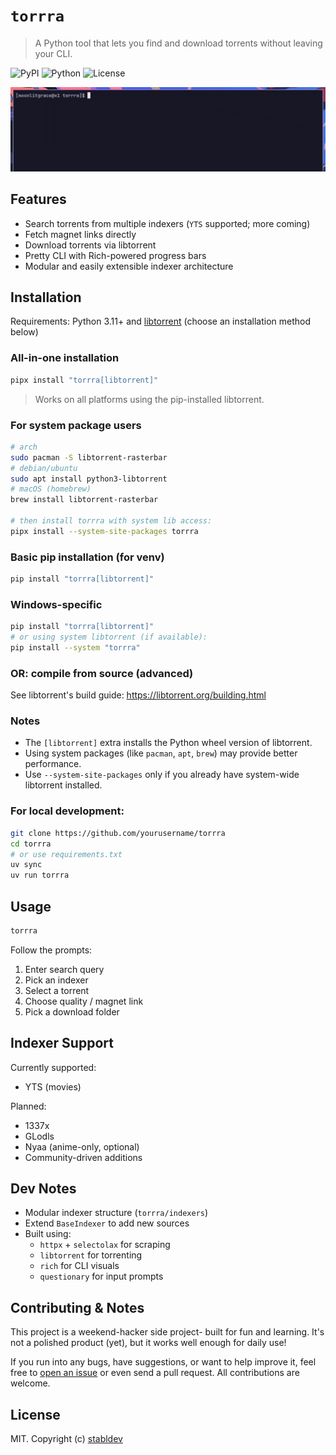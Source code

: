 # `torrra`

> A Python tool that lets you find and download torrents without leaving your CLI.

![PyPI](https://img.shields.io/pypi/v/torrra)
![Python](https://img.shields.io/pypi/pyversions/torrra)
![License](https://img.shields.io/github/license/stabldev/torrra)

![torrra_demo](./assets/torrra_demo.gif)

## Features

- Search torrents from multiple indexers (`YTS` supported; more coming)
- Fetch magnet links directly
- Download torrents via libtorrent
- Pretty CLI with Rich-powered progress bars
- Modular and easily extensible indexer architecture

## Installation

Requirements: Python 3.11+ and [libtorrent](https://libtorrent.org/) (choose an installation method below)

### All-in-one installation

```bash
pipx install "torrra[libtorrent]"
```

> Works on all platforms using the pip-installed libtorrent.

### For system package users

```bash
# arch
sudo pacman -S libtorrent-rasterbar
# debian/ubuntu
sudo apt install python3-libtorrent
# macOS (homebrew)
brew install libtorrent-rasterbar

# then install torrra with system lib access:
pipx install --system-site-packages torrra
```

### Basic pip installation (for venv)

```bash
pip install "torrra[libtorrent]"
```

### Windows-specific

```bash
pip install "torrra[libtorrent]"
# or using system libtorrent (if available):
pip install --system "torrra"
```

### OR: compile from source (advanced)

See libtorrent's build guide:
https://libtorrent.org/building.html

### Notes

- The `[libtorrent]` extra installs the Python wheel version of libtorrent.
- Using system packages (like `pacman`, `apt`, `brew`) may provide better performance.
- Use `--system-site-packages` only if you already have system-wide libtorrent installed.

### For local development:

```bash
git clone https://github.com/yourusername/torrra
cd torrra
# or use requirements.txt
uv sync
uv run torrra
```

## Usage

```bash
torrra
```

Follow the prompts:

1. Enter search query
2. Pick an indexer
3. Select a torrent
4. Choose quality / magnet link
5. Pick a download folder

## Indexer Support

Currently supported:

- YTS (movies)

Planned:

- 1337x
- GLodls
- Nyaa (anime-only, optional)
- Community-driven additions

## Dev Notes

- Modular indexer structure (`torrra/indexers`)
- Extend `BaseIndexer` to add new sources
- Built using:
  - `httpx` + `selectolax` for scraping
  - `libtorrent` for torrenting
  - `rich` for CLI visuals
  - `questionary` for input prompts

## Contributing & Notes

This project is a weekend-hacker side project- built for fun and learning. It's not a polished product (yet), but it works well enough for daily use!

If you run into any bugs, have suggestions, or want to help improve it, feel free to [open an issue](https://github.com/stabldev/torrra/issues) or even send a pull request. All contributions are welcome.

## License

MIT. Copyright (c) [stabldev](https://github.com/stabldev)
